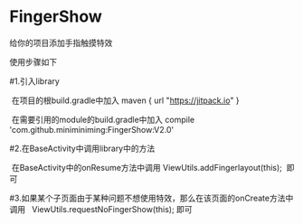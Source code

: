 # FingerShow
给你的项目添加手指触摸特效

使用步骤如下

#1.引入library

  在项目的根build.gradle中加入   maven { url "https://jitpack.io" }
  
  在需要引用的module的build.gradle中加入
  compile 'com.github.miniminiming:FingerShow:V2.0'
  

#2.在BaseActivity中调用library中的方法

  在BaseActivity中的onResume方法中调用  ViewUtils.addFingerlayout(this);  即可
  
  
#3.如果某个子页面由于某种问题不想使用特效，那么在该页面的onCreate方法中调用   ViewUtils.requestNoFingerShow(this); 即可

